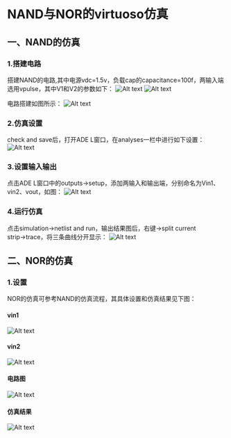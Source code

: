# NAND与NOR的virtuoso仿真
## 一、NAND的仿真
### 1.搭建电路
 搭建NAND的电路,其中电源vdc=1.5v，负载cap的capacitance=100f，两输入端选用vpulse，其中V1和V2的参数如下：
![Alt text](https://github.com/very3b/Susee/blob/NAND%E4%B8%8ENOR%E7%9A%84virtuoso%E4%BB%BF%E7%9C%9F/NAND%E4%B8%8ENOR%E7%9A%84virtuoso%E4%BB%BF%E7%9C%9F/%E5%9B%BE%E7%89%871.png)
![Alt text](https://github.com/very3b/Susee/blob/NAND%E4%B8%8ENOR%E7%9A%84virtuoso%E4%BB%BF%E7%9C%9F/NAND%E4%B8%8ENOR%E7%9A%84virtuoso%E4%BB%BF%E7%9C%9F/%E5%9B%BE%E7%89%872.png)

电路搭建如图所示：
![Alt text](https://github.com/very3b/Susee/blob/NAND%E4%B8%8ENOR%E7%9A%84virtuoso%E4%BB%BF%E7%9C%9F/NAND%E4%B8%8ENOR%E7%9A%84virtuoso%E4%BB%BF%E7%9C%9F/%E5%9B%BE%E7%89%873.png)

### 2.仿真设置
 check and save后，打开ADE L窗口，在analyses一栏中进行如下设置：
![Alt text](https://github.com/very3b/Susee/blob/NAND%E4%B8%8ENOR%E7%9A%84virtuoso%E4%BB%BF%E7%9C%9F/NAND%E4%B8%8ENOR%E7%9A%84virtuoso%E4%BB%BF%E7%9C%9F/%E5%9B%BE%E7%89%874.png)

### 3.设置输入输出
 点击ADE L窗口中的outputs→setup，添加两输入和输出端，分别命名为Vin1、vin2、vout，如图：
![Alt text](https://github.com/very3b/Susee/blob/NAND%E4%B8%8ENOR%E7%9A%84virtuoso%E4%BB%BF%E7%9C%9F/NAND%E4%B8%8ENOR%E7%9A%84virtuoso%E4%BB%BF%E7%9C%9F/%E5%9B%BE%E7%89%875.png)

### 4.运行仿真
 点击simulation→netlist and run，输出结果图后，右键→split current strip→trace，将三条曲线分开显示：
![Alt text](https://github.com/very3b/Susee/blob/NAND%E4%B8%8ENOR%E7%9A%84virtuoso%E4%BB%BF%E7%9C%9F/NAND%E4%B8%8ENOR%E7%9A%84virtuoso%E4%BB%BF%E7%9C%9F/%E5%9B%BE%E7%89%876.png)

## 二、NOR的仿真
### 1.设置
 NOR的仿真可参考NAND的仿真流程，其具体设置和仿真结果见下图：
#### vin1
![Alt text](https://github.com/very3b/Susee/blob/NAND%E4%B8%8ENOR%E7%9A%84virtuoso%E4%BB%BF%E7%9C%9F/NAND%E4%B8%8ENOR%E7%9A%84virtuoso%E4%BB%BF%E7%9C%9F/%E5%9B%BE%E7%89%877.png)
#### vin2
![Alt text](https://github.com/very3b/Susee/blob/NAND%E4%B8%8ENOR%E7%9A%84virtuoso%E4%BB%BF%E7%9C%9F/NAND%E4%B8%8ENOR%E7%9A%84virtuoso%E4%BB%BF%E7%9C%9F/%E5%9B%BE%E7%89%878.png)
#### 电路图
![Alt text](https://github.com/very3b/Susee/blob/NAND%E4%B8%8ENOR%E7%9A%84virtuoso%E4%BB%BF%E7%9C%9F/NAND%E4%B8%8ENOR%E7%9A%84virtuoso%E4%BB%BF%E7%9C%9F/%E5%9B%BE%E7%89%879.png)
#### 仿真结果
![Alt text](https://github.com/very3b/Susee/blob/NAND%E4%B8%8ENOR%E7%9A%84virtuoso%E4%BB%BF%E7%9C%9F/NAND%E4%B8%8ENOR%E7%9A%84virtuoso%E4%BB%BF%E7%9C%9F/%E5%9B%BE%E7%89%8710.png)
